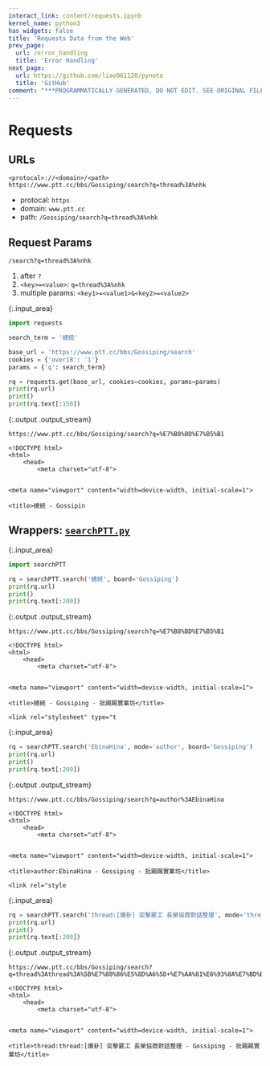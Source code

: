 ```yaml
---
interact_link: content/requests.ipynb
kernel_name: python3
has_widgets: false
title: 'Requests Data from the Web'
prev_page:
  url: /error_handling
  title: 'Error Handling'
next_page:
  url: https://github.com/liao961120/pynote
  title: 'GitHub'
comment: "***PROGRAMMATICALLY GENERATED, DO NOT EDIT. SEE ORIGINAL FILES IN /content***"
---
```


# Requests

## URLs

```
<protocal>://<domain>/<path>
https://www.ptt.cc/bbs/Gossiping/search?q=thread%3A%nhk
```

- protocal: `https`
- domain: `www.ptt.cc`
- path: `/Gossiping/search?q=thread%3A%nhk`

## Request Params

`/search?q=thread%3A%nhk`

1. after `?`
1. `<key>=<value>`: `q=thread%3A%nhk`
1. multiple params: `<key1>=<value1>&<key2>=<value2>`




{:.input_area}
```python
import requests

search_term = '總統'

base_url = 'https://www.ptt.cc/bbs/Gossiping/search'
cookies = {'over18': '1'}
params = {'q': search_term}

rq = requests.get(base_url, cookies=cookies, params=params)
print(rq.url)
print()
print(rq.text[:150])
```


{:.output .output_stream}
```
https://www.ptt.cc/bbs/Gossiping/search?q=%E7%B8%BD%E7%B5%B1

<!DOCTYPE html>
<html>
	<head>
		<meta charset="utf-8">
		

<meta name="viewport" content="width=device-width, initial-scale=1">

<title>總統 - Gossipin

```

## Wrappers: [`searchPTT.py`](https://github.com/liao961120/pynote/tree/master/content/searchPTT.py)



{:.input_area}
```python
import searchPTT

rq = searchPTT.search('總統', board='Gossiping')
print(rq.url)
print()
print(rq.text[:200])
```


{:.output .output_stream}
```
https://www.ptt.cc/bbs/Gossiping/search?q=%E7%B8%BD%E7%B5%B1

<!DOCTYPE html>
<html>
	<head>
		<meta charset="utf-8">
		

<meta name="viewport" content="width=device-width, initial-scale=1">

<title>總統 - Gossiping - 批踢踢實業坊</title>

<link rel="stylesheet" type="t

```



{:.input_area}
```python
rq = searchPTT.search('EbinaHina', mode='author', board='Gossiping')
print(rq.url)
print()
print(rq.text[:200])
```


{:.output .output_stream}
```
https://www.ptt.cc/bbs/Gossiping/search?q=author%3AEbinaHina

<!DOCTYPE html>
<html>
	<head>
		<meta charset="utf-8">
		

<meta name="viewport" content="width=device-width, initial-scale=1">

<title>author:EbinaHina - Gossiping - 批踢踢實業坊</title>

<link rel="style

```



{:.input_area}
```python
rq = searchPTT.search('thread:[爆卦] 突擊罷工 長榮協商對話整理', mode='thread', board='Gossiping')
print(rq.url)
print()
print(rq.text[:200])
```


{:.output .output_stream}
```
https://www.ptt.cc/bbs/Gossiping/search?q=thread%3Athread%3A%5B%E7%88%86%E5%8D%A6%5D+%E7%AA%81%E6%93%8A%E7%BD%B7%E5%B7%A5+%E9%95%B7%E6%A6%AE%E5%8D%94%E5%95%86%E5%B0%8D%E8%A9%B1%E6%95%B4%E7%90%86

<!DOCTYPE html>
<html>
	<head>
		<meta charset="utf-8">
		

<meta name="viewport" content="width=device-width, initial-scale=1">

<title>thread:thread:[爆卦] 突擊罷工 長榮協商對話整理 - Gossiping - 批踢踢實業坊</title>



```
